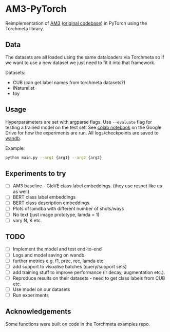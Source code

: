 # AM3-PyTorch

Reimplementation of [AM3](https://arxiv.org/pdf/1902.07104.pdf) ([original codebase](https://github.com/ElementAI/am3)) in PyTorch using the Torchmeta library.

## Data

The datasets are all loaded using the same dataloaders via Torchmeta so if we want to use a new dataset we just need to fit it into that framework.

Datasets:

- CUB (can get label names from torchmeta datasets?)
- iNaturalist
- toy

## Usage

Hyperparameters are set with argparse flags. Use `--evaluate` flag for testing a trained model on the test set. See [colab notebook](https://colab.research.google.com/drive/1LiisACQeuVdFOg57wYzWUC1Bz1L6prHI) on the Google Drive for how the experiments are run. All logs/checkpoints are saved to [wandb](https://wandb.ai/multimodal-image-cls/am3).

Example:

```bash
python main.py --arg1 {arg1} --arg2 {arg2}
```

## Experiments to try

- [ ] AM3 baseline - GloVE class label embeddings. (they use resnet like us as well)
- [ ] BERT class label embeddings
- [ ] BERT class description embeddings
- [ ] Plots of lamdba with different number of shots/ways
- [ ] No text (just image prototype, lamda = 1)
- [ ] vary N, K etc.

## TODO

- [ ] Implement the model and test end-to-end
- [ ] Logs and model saving on wandb.
- [ ] further metrics e.g. f1, prec, rec, lamda etc. 
- [ ] add support to visualise batches (query/support sets)
- [ ] add training stuff to improve performance (lr decay, augmentation etc.). 
- [ ] Reproduce results on their datasets - need to get class labels from CUB etc. 
- [ ] Use model on our datasets
- [ ] Run experiments

## Acknowledgements

Some functions were built on code in the Torchmeta examples repo.